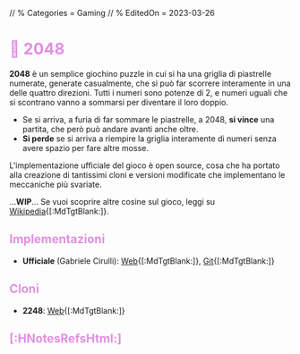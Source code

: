 // % Categories = Gaming
// % EditedOn = 2023-03-26

<style>/*
*/#Body {
	Color: #FFFFFF;
	Background: #000000;
}

/*
*/#Background {
	Background-Color: #000000;
	Background-Image: url('{{< assetsRoot >}}/Media/2048/yandex.com-games-app-176908.jpg');
	Filter: Blur(5px);
}

/**/#LeftBoxContainer, #RightBoxContainer { Color: #FFFFFF; }
/**/#MainBoxTop, #BuildTimeLine { Color: revert; }

h1, h2, h3, h4, h5, h6 { color: #e090e0; }

/*
*/#MainBox {
	Background: RGBA(0, 0, 0, 0.80);
	backdrop-filter: Blur(5px);
}
</style>

# 🔢️ 2048

**2048** è un semplice giochino puzzle in cui si ha una griglia di piastrelle numerate, generate casualmente, che si può far scorrere interamente in una delle quattro direzioni. Tutti i numeri sono potenze di 2, e numeri uguali che si scontrano vanno a sommarsi per diventare il loro doppio.

* Se si arriva, a furia di far sommare le piastrelle, a 2048, **si vince** una partita, che però può andare avanti anche oltre.
* **Si perde** se si arriva a riempire la griglia interamente di numeri senza avere spazio per fare altre mosse.

L'implementazione ufficiale del gioco è open source, cosa che ha portato alla creazione di tantissimi cloni e versioni modificate che implementano le meccaniche più svariate.

...**WIP**... Se vuoi scoprire altre cosine sul gioco, leggi su [Wikipedia](https://it.wikipedia.org/2048_(videogioco)){[:MdTgtBlank:]}.

## Implementazioni

* **Ufficiale** (Gabriele Cirulli): [Web](https://play2048.co/){[:MdTgtBlank:]}, [Git](https://github.com/gabrielecirulli/2048){[:MdTgtBlank:]}

## Cloni

* **2248**: [Web](https://2248game.com/){[:MdTgtBlank:]}

## [:HNotesRefsHtml:]

[^PageBg]: **Sfondo della Pagina**: [Fonte](https://yandex.com/games/app/176908){[:MdTgtBlank:]}
